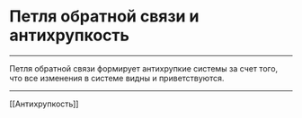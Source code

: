 # Петля обратной связи и антихрупкость

---

Петля обратной связи формирует антихрупкие системы за счет того, что все изменения в системе видны и приветствуются.

---

[[Антихрупкость]]